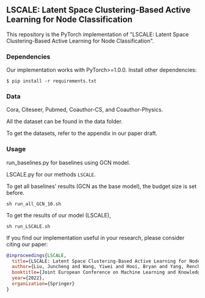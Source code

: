 ## LSCALE: Latent Space Clustering-Based Active Learning for Node Classification
This repository is the PyTorch implementation of "LSCALE: Latent Space Clustering-Based Active Learning for Node Classification".

### Dependencies
Our implementation works with PyTorch>=1.0.0. Install other dependencies: 

`$ pip install -r requirements.txt`

### Data
Cora, Citeseer, Pubmed, Coauthor-CS, and Coauthor-Physics.

All the dataset can be found in the data folder.

To get the datasets, refer to the appendix in our paper draft. 
### Usage
run_baselines.py for baselines using GCN model.

LSCALE.py for our methods `LSCALE`.

To get all baselines' results (GCN as the base model), the budget size is set before.
```
sh run_all_GCN_10.sh
```

To get the results of our model (LSCALE),
```
sh run_LSCALE.sh 
```


If you find our implementation useful in your research, please consider citing our paper:
```bibtex
@inproceedings{LSCALE,
  title={LSCALE: Latent Space Clustering-Based Active Learning for Node Classification},
  author={Liu, Juncheng and Wang, Yiwei and Hooi, Bryan and Yang, Renchi and Xiao, Xiaokui},
  booktitle={Joint European Conference on Machine Learning and Knowledge Discovery in Databases},
  year={2022},
  organization={Springer}
}
```